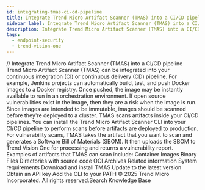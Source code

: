```yaml
---
id: integrating-tmas-ci-cd-pipeline
title: Integrate Trend Micro Artifact Scanner (TMAS) into a CI/CD pipeline
sidebar_label: Integrate Trend Micro Artifact Scanner (TMAS) into a CI/CD pipeline
description: Integrate Trend Micro Artifact Scanner (TMAS) into a CI/CD pipeline
tags:
  - endpoint-security
  - trend-vision-one
---
```


/*<![CDATA[*/ $('#title').html($('meta[name=map-description]').attr('content')); /*]]>*/ Integrate Trend Micro Artifact Scanner (TMAS) into a CI/CD pipeline Trend Micro Artifact Scanner (TMAS) can be integrated into your continuous integration (CI) or continuous delivery (CD) pipeline. For example, Jenkins projects can automatically build, test, and push Docker images to a Docker registry. Once pushed, the image may be instantly available to run in an orchestration environment. If open source vulnerabilities exist in the image, then they are a risk when the image is run. Since images are intended to be immutable, images should be scanned before they're deployed to a cluster. TMAS scans artifacts inside your CI/CD pipelines. You can install the Trend Micro Artifact Scanner CLI into your CI/CD pipeline to perform scans before artifacts are deployed to production. For vulnerability scans, TMAS takes the artifact that you want to scan and generates a Software Bill of Materials (SBOM). It then uploads the SBOM to Trend Vision One for processing and returns a vulnerability report. Examples of artifacts that TMAS can scan include: Container Images Binary Files Directories with source code OCI Archives Related information System requirements Download and install TMAS Update to the latest version Obtain an API key Add the CLI to your PATH © 2025 Trend Micro Incorporated. All rights reserved.Search Knowledge Base